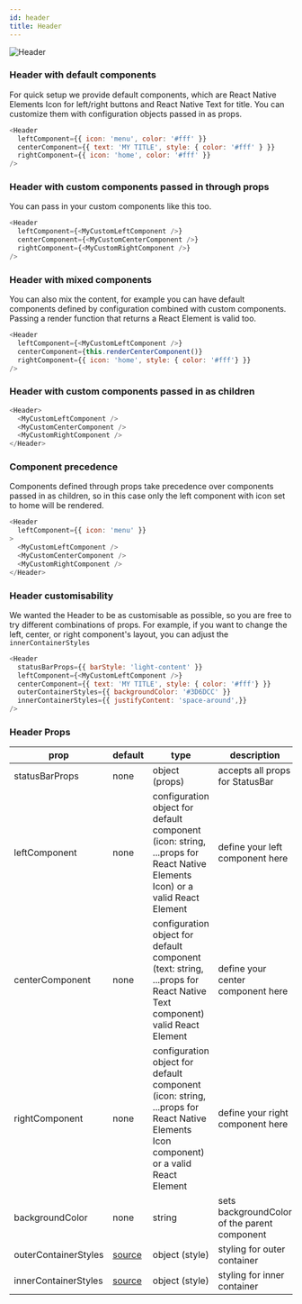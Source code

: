 ```yaml
---
id: header
title: Header
---
```


![Header](https://raw.githubusercontent.com/react-native-training/react-native-elements/master/docs/images/header.png)

### Header with default components

For quick setup we provide default components, which are React Native Elements Icon for left/right buttons and React Native Text for title. You can customize them with configuration objects passed in as props.

```js
<Header
  leftComponent={{ icon: 'menu', color: '#fff' }}
  centerComponent={{ text: 'MY TITLE', style: { color: '#fff' } }}
  rightComponent={{ icon: 'home', color: '#fff' }}
/>
```

### Header with custom components passed in through props

You can pass in your custom components like this too.

```js
<Header
  leftComponent={<MyCustomLeftComponent />}
  centerComponent={<MyCustomCenterComponent />}
  rightComponent={<MyCustomRightComponent />}
/>
```

### Header with mixed components

You can also mix the content, for example you can have default components defined by configuration combined with custom components. Passing a render function that returns a React Element is valid too.

```js
<Header
  leftComponent={<MyCustomLeftComponent />}
  centerComponent={this.renderCenterComponent()}
  rightComponent={{ icon: 'home', style: { color: '#fff'} }}
/>
```

### Header with custom components passed in as children

```js
<Header>
  <MyCustomLeftComponent />
  <MyCustomCenterComponent />
  <MyCustomRightComponent />
</Header>
```

### Component precedence

Components defined through props take precedence over components passed in as children, so in this case only the left component with icon set to home will be rendered.

```js
<Header
  leftComponent={{ icon: 'menu' }}
>
  <MyCustomLeftComponent />
  <MyCustomCenterComponent />
  <MyCustomRightComponent />
</Header>
```

### Header customisability

We wanted the Header to be as customisable as possible, so you are free to try different combinations of props. For example, if you want to change the left, center, or right component's layout, you can adjust the ` innerContainerStyles `

```js
<Header
  statusBarProps={{ barStyle: 'light-content' }}
  leftComponent={<MyCustomLeftComponent />}
  centerComponent={{ text: 'MY TITLE', style: { color: '#fff'} }}
  outerContainerStyles={{ backgroundColor: '#3D6DCC' }}
  innerContainerStyles={{ justifyContent: 'space-around',}}
/>
```


### Header Props

| prop | default | type | description |
| ---- | ---- | ----| ---- |
| statusBarProps | none | object (props) | accepts all props for StatusBar |
| leftComponent | none | configuration object for default component (icon: string, ...props for React Native Elements Icon) or a valid React Element | define your left component here |
| centerComponent | none | configuration object for default component (text: string, ...props for React Native Text component) valid React Element | define your center component here |
| rightComponent | none | configuration object for default component (icon: string, ...props for React Native Elements Icon component) or a valid React Element | define your right component here |
| backgroundColor | none | string | sets backgroundColor of the parent component |
| outerContainerStyles | [source](https://github.com/react-native-training/react-native-elements/blob/1f06e20e7742b87be696cf3921979afdfdd87315/src/header/Header.js#L91) | object (style) | styling for outer container |
| innerContainerStyles | [source](https://github.com/react-native-training/react-native-elements/blob/1f06e20e7742b87be696cf3921979afdfdd87315/src/header/Header.js#L85) | object (style) | styling for inner container |
